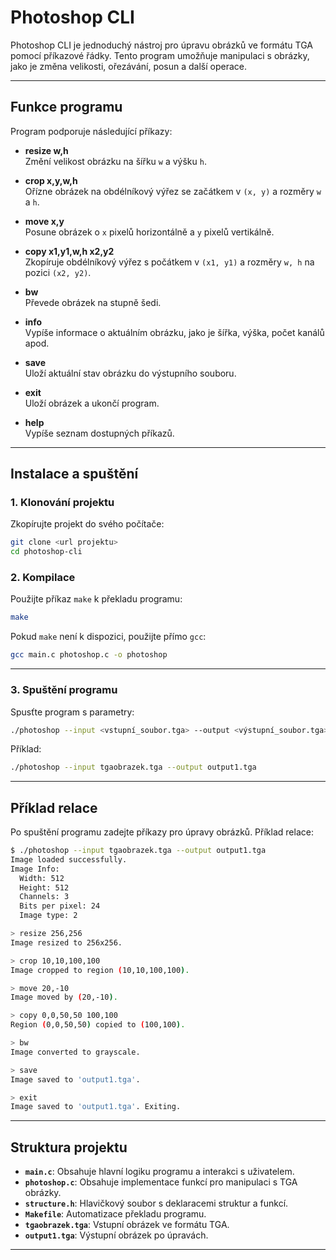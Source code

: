 
# Photoshop CLI

Photoshop CLI je jednoduchý nástroj pro úpravu obrázků ve formátu TGA pomocí příkazové řádky. Tento program umožňuje manipulaci s obrázky, jako je změna velikosti, ořezávání, posun a další operace.

---

## **Funkce programu**

Program podporuje následující příkazy:

- **resize w,h**  
  Změní velikost obrázku na šířku `w` a výšku `h`.

- **crop x,y,w,h**  
  Ořízne obrázek na obdélníkový výřez se začátkem v `(x, y)` a rozměry `w` a `h`.

- **move x,y**  
  Posune obrázek o `x` pixelů horizontálně a `y` pixelů vertikálně.

- **copy x1,y1,w,h x2,y2**  
  Zkopíruje obdélníkový výřez s počátkem v `(x1, y1)` a rozměry `w, h` na pozici `(x2, y2)`.

- **bw**  
  Převede obrázek na stupně šedi.

- **info**  
  Vypíše informace o aktuálním obrázku, jako je šířka, výška, počet kanálů apod.

- **save**  
  Uloží aktuální stav obrázku do výstupního souboru.

- **exit**  
  Uloží obrázek a ukončí program.

- **help**  
  Vypíše seznam dostupných příkazů.

---

## **Instalace a spuštění**

### **1. Klonování projektu**

Zkopírujte projekt do svého počítače:
```bash
git clone <url projektu>
cd photoshop-cli
```

### **2. Kompilace**

Použijte příkaz `make` k překladu programu:
```bash
make
```

Pokud `make` není k dispozici, použijte přímo `gcc`:
```bash
gcc main.c photoshop.c -o photoshop
```

---

### **3. Spuštění programu**

Spusťte program s parametry:
```bash
./photoshop --input <vstupní_soubor.tga> --output <výstupní_soubor.tga>
```

Příklad:
```bash
./photoshop --input tgaobrazek.tga --output output1.tga
```

---

## **Příklad relace**

Po spuštění programu zadejte příkazy pro úpravy obrázků. Příklad relace:

```bash
$ ./photoshop --input tgaobrazek.tga --output output1.tga
Image loaded successfully.
Image Info:
  Width: 512
  Height: 512
  Channels: 3
  Bits per pixel: 24
  Image type: 2

> resize 256,256
Image resized to 256x256.

> crop 10,10,100,100
Image cropped to region (10,10,100,100).

> move 20,-10
Image moved by (20,-10).

> copy 0,0,50,50 100,100
Region (0,0,50,50) copied to (100,100).

> bw
Image converted to grayscale.

> save
Image saved to 'output1.tga'.

> exit
Image saved to 'output1.tga'. Exiting.
```

---

## **Struktura projektu**

- **`main.c`**: Obsahuje hlavní logiku programu a interakci s uživatelem.
- **`photoshop.c`**: Obsahuje implementace funkcí pro manipulaci s TGA obrázky.
- **`structure.h`**: Hlavičkový soubor s deklaracemi struktur a funkcí.
- **`Makefile`**: Automatizace překladu programu.
- **`tgaobrazek.tga`**: Vstupní obrázek ve formátu TGA.
- **`output1.tga`**: Výstupní obrázek po úpravách.

---


